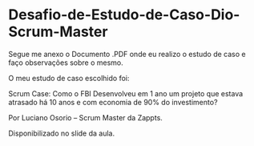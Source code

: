 # Desafio-de-Estudo-de-Caso-Dio-Scrum-Master

Segue me anexo o Documento .PDF onde eu realizo o estudo de caso e faço observações sobre o  mesmo. 

O meu estudo de caso escolhido foi: 

Scrum Case: Como o FBI Desenvolveu em 1 ano um projeto que estava atrasado há 10 anos e com economia de 90% do investimento?

Por Luciano Osorio – Scrum Master da Zappts.


Disponibilizado no slide da aula. 
